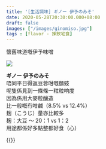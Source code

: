 ```yaml
---
title: '[生活調味] ギノー 伊予のみそ'
date: 2020-05-28T20:30:00.000+08:00
draft: false
images: ["/images/ginomiso.jpg"]
tags : [flavor - 揀飲宅食]
---
```

 
懷舊味道嘅伊予味噌  

![](/images/ginomiso.jpg)

**ギノー 伊予のみそ**  
唔同平日得返豆蓉咁嘅麵豉  
呢隻係見到一條條一粒粒响度  
因為係用大麥粒釀造  
比一般嘅冇咁鹹（8.5% vs 12.4%）  
麹（こうじ）量亦比較多  
麹：大豆 ～ 20：1 vs 1：2  
用途都係好多點整都好食（心）  

{{<shikoku>}}

